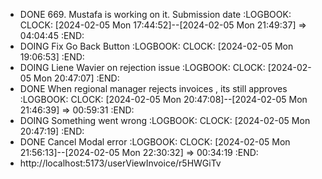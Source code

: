 - DONE 669. Mustafa is working on it. Submission date
  :LOGBOOK:
  CLOCK: [2024-02-05 Mon 17:44:52]--[2024-02-05 Mon 21:49:37] =>  04:04:45
  :END:
- DOING Fix Go Back Button
  :LOGBOOK:
  CLOCK: [2024-02-05 Mon 19:06:53]
  :END:
- DOING Liene Wavier on rejection issue
  :LOGBOOK:
  CLOCK: [2024-02-05 Mon 20:47:07]
  :END:
- DONE When regional manager rejects invoices , its still approves
  :LOGBOOK:
  CLOCK: [2024-02-05 Mon 20:47:08]--[2024-02-05 Mon 21:46:39] =>  00:59:31
  :END:
- DOING Something went wrong
  :LOGBOOK:
  CLOCK: [2024-02-05 Mon 20:47:19]
  :END:
- DONE Cancel Modal error
  :LOGBOOK:
  CLOCK: [2024-02-05 Mon 21:56:13]--[2024-02-05 Mon 22:30:32] =>  00:34:19
  :END:
- http://localhost:5173/userViewInvoice/r5HWGiTv